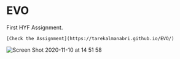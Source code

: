 # EVO
First HYF Assignment.

	
	[Check the Assignment](https://tarekalmanabri.github.io/EVO/)
	
	
  ![Screen Shot 2020-11-10 at 14 51 58](https://user-images.githubusercontent.com/61993467/98682656-744f7c00-2364-11eb-9c0a-a29307be1c91.png)
